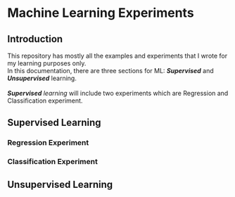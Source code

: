 # Machine Learning Experiments
## Introduction
This repository has mostly all the examples and experiments that I wrote for my learning purposes only.
<br>
In this documentation, there are three sections for ML: _**Supervised**_ and _**Unsupervised**_ learning.
<br><br>
_**Supervised** learning_ will include two experiments which are Regression and Classification experiment.
## Supervised Learning
### Regression Experiment
### Classification Experiment
## Unsupervised Learning